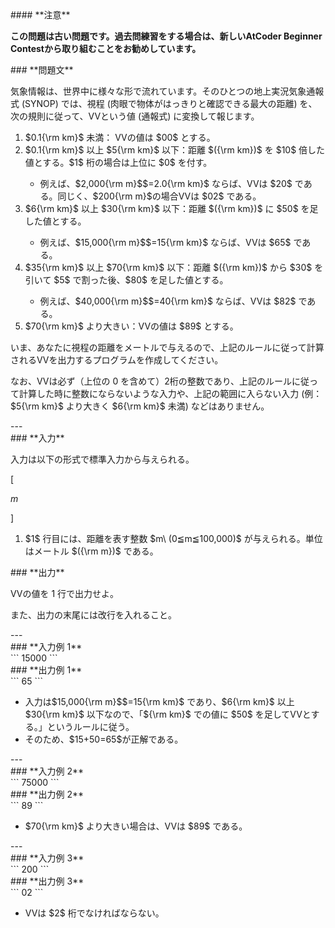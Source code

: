 <div>

<div>
#### **注意**
<p>
<b>
この問題は古い問題です。過去問練習をする場合は、新しいAtCoder Beginner Contestから取り組むことをお勧めしています。</b>
</p>
### **問題文**
<section>

気象情報は、世界中に様々な形で流れています。そのひとつの地上実況気象通報式 (SYNOP) では、視程 (肉眼で物体がはっきりと確認できる最大の距離) を、次の規則に従って、VVという値 (通報式) に変換して報じます。
<ol>
<li>
$0.1{\rm km}$ 未満： VVの値は $00$ とする。</li>
<li>
$0.1{\rm km}$ 以上 $5{\rm km}$ 以下：距離 $({\rm km})$ を $10$ 倍した値とする。$1$ 桁の場合は上位に $0$ を付す。</li>
<ul>
<li>
例えば、$2,000{\rm m}$$=2.0{\rm km}$ ならば、VVは $20$ である。同じく、$200{\rm m}$の場合VVは $02$ である。</li>
</ul>
<li>
$6{\rm km}$ 以上 $30{\rm km}$ 以下：距離 $({\rm km})$ に $50$ を足した値とする。</li>
<ul>
<li>
例えば、$15,000{\rm m}$$=15{\rm km}$ ならば、VVは $65$ である。</li>
</ul>
<li>
$35{\rm km}$ 以上 $70{\rm km}$ 以下：距離 $({\rm km})$ から $30$ を引いて $5$ で割った後、$80$ を足した値とする。</li>
<ul>
<li>
例えば、$40,000{\rm m}$$=40{\rm km}$ ならば、VVは $82$ である。</li>
</ul>
<li>
$70{\rm km}$ より大きい：VVの値は $89$ とする。</li>
</ol>

いま、あなたに視程の距離をメートルで与えるので、上記のルールに従って計算されるVVを出力するプログラムを作成してください。


なお、VVは必ず（上位の $0$ を含めて）$2$桁の整数であり、上記のルールに従って計算した時に整数にならないような入力や、上記の範囲に入らない入力 (例：$5{\rm km}$ より大きく $6{\rm km}$ 未満) などはありません。
</section>
</div>
---
<div>
<div>
### **入力**
<section>

入力は以下の形式で標準入力から与えられる。

\[

$m$

\]

<ol>
<li>
$1$ 行目には、距離を表す整数 $m\ (0≦m≦100,000)$ が与えられる。単位はメートル $({\rm m})$ である。</li>
</ol>
</section>
</div>
<div>
### **出力**
<section>

VVの値を $1$ 行で出力せよ。

また、出力の末尾には改行を入れること。
</section>
</div>
</div>
---
<div>
### **入力例 1**
<section>
```
15000
```
</section>
</div>
<div>
### **出力例 1**
<section>
```
65
```
<ul>
<li>
入力は$15,000{\rm m}$$=15{\rm km}$ であり、$6{\rm km}$ 以上 $30{\rm km}$ 以下なので、「${\rm km}$ での値に $50$ を足してVVとする。」というルールに従う。</li>
<li>
そのため、$15+50=65$が正解である。</li>
</ul>
</section>
</div>
---
<div>
### **入力例 2**
<section>
```
75000
```
</section>
</div>
<div>
### **出力例 2**
<section>
```
89
```
<ul>
<li>
$70{\rm km}$ より大きい場合は、VVは $89$ である。</li>
</ul>
</section>
</div>
---
<div>
### **入力例 3**
<section>
```
200
```
</section>
</div>
<div>
### **出力例 3**
<section>
```
02
```
<ul>
<li>
VVは $2$ 桁でなければならない。</li>
</ul>
</section>
</div>

</div>
